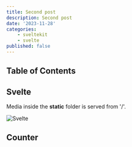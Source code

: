 ```yaml
---
title: Second post
description: Second post
date: '2023-11-28'
categories:
    - sveltekit
    - svelte
published: false
---
```


<script>
    import Counter from './counter.svelte'
</script>

## Table of Contents

## Svelte

Media inside the **static** folder is served from '/'.
<Counter />

![Svelte](favicon.png)

## Counter
